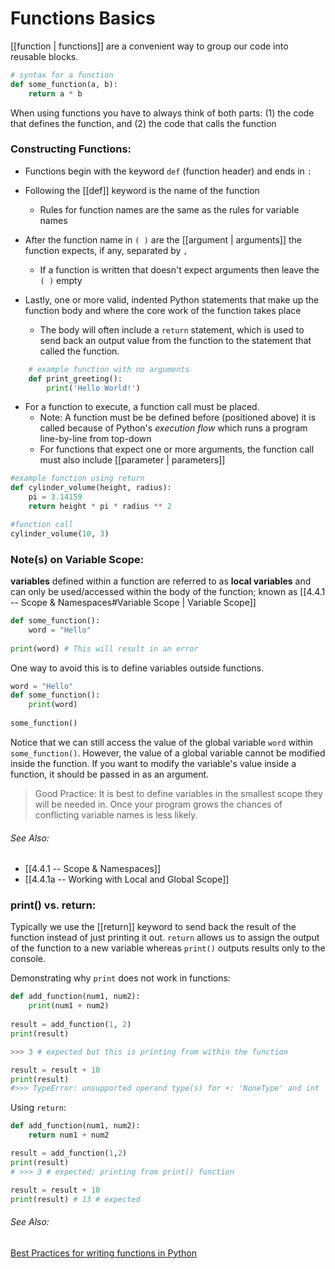 # Functions Basics
[[function | functions]] are a convenient way to group our code into reusable blocks.

```python
# syntax for a function
def some_function(a, b):
	return a * b	
```

When using functions you have to always think of both parts: 
	(1) the code that defines the function, and 
	(2) the code that calls the function
	
	
### Constructing Functions:
+ Functions begin with the keyword `def` (function header) and ends in `:`

+ Following the [[def]] keyword is the name of the function
	+ Rules for function names are the same as the rules for variable names
	
+ After the function name in `( )` are the [[argument | arguments]] the function expects, if any, separated by `,`
	+ If a function is written that doesn't expect arguments then leave the `( )` empty
	
+ Lastly, one or more valid, indented Python statements that make up the function body and where the core work of the function takes place
	+ The body will often include a `return` statement, which is used to send back an output value from the function to the statement that called the function.


```python
	# example function with no arguments
	def print_greeting():
		print('Hello World!')
```

+ For a function to execute, a function call must be placed.
	+ Note: A function must be be defined before (positioned above) it is called because of Python's *execution flow* which runs a program line-by-line from top-down
	+ For functions that expect one or more arguments, the function call must also include [[parameter | parameters]]
	
```python
#example function using return
def cylinder_volume(height, radius):
	pi = 3.14159
	return height * pi * radius ** 2

#function call
cylinder_volume(10, 3)
```

### Note(s) on Variable Scope:
**variables** defined within a function are referred to as **local variables** and can only be used/accessed within the body of the function; known as [[4.4.1 -- Scope & Namespaces#Variable Scope | Variable Scope]]
```python
def some_function():
	word = "Hello"
	
print(word)	# This will result in an error
```

One way to avoid this is to define variables outside functions.
```python
word = "Hello"
def some_function():
	print(word)
	
some_function()
```
Notice that we can still access the value of the global variable `word` within `some_function()`.
However, the value of a global variable cannot be modified inside the function. If you want to modify the variable's value inside a function, it should be passed in as an argument.

> Good Practice: It is best to define variables in the smallest scope they will be needed in. Once your program grows the chances of conflicting variable names is less likely.


###### See Also:
- [[4.4.1 -- Scope & Namespaces]]
- [[4.4.1a -- Working with Local and Global Scope]]


### print() vs. return:
Typically we use the [[return]] keyword to send back the result of the function instead of just printing it out. `return` allows us to assign the output of the function to a new variable whereas `print()` outputs results only to the console.

Demonstrating why `print` does not work in functions:
```python
def add_function(num1, num2):
	print(num1 + num2)
	
result = add_function(1, 2)
print(result)

>>> 3 # expected but this is printing from within the function

result = result + 10
print(result)
#>>> TypeError: unsupported operand type(s) for +: 'NoneType' and int
```

Using `return`:
```python
def add_function(num1, num2):
	return num1 + num2

result = add_function(1,2)
print(result)
# >>> 3	# expected; printing from print() function	

result = result + 10
print(result) # 13 # expected
```



###### See Also:
[Best Practices for writing functions in Python](https://www.youtube.com/watch?v=rrBJVMyD-Gs&t=4s)